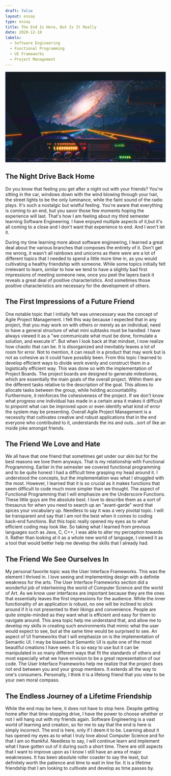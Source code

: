 ```yaml
---
draft: false
layout: essay
type: essay
title: The End Is Here, But Is It Really
date: 2020-12-18
labels:
  - Software Engineering
  - Functional Programming
  - UI Frameworks
  - Project Management
---
```

<img class="ui medium floated image" src="../images/nightDrive.jpg">

## The Night Drive Back Home
Do you know that feeling you get after a night out with your friends? You're sitting in the car, windows down with the wind blowing through your hair, the street lights to be the only luminance, while the faint sound of the radio plays. It's such a nostalgic but wistful feeling. You're aware that everything is coming to an end, but you savor those few moments hoping the experience will last. That's how I am feeling about my third semester learning Software Engineering. I have enjoyed multiple aspects of it,but it's all coming to a close and I don't want that experience to end. And I won't let it.

During my time learning more about software engineering, I learned a great deal about the various branches that composes the entirety of it. Don't get me wrong, it wasn't all rainbows and unicorns as there were are a lot of different topics that I needed to spend a little more time in, as you would cultivating a healthy friendship with someone. While some topics initially felt irrelevant to learn, similar to how we tend to have a slightly bad first impressions of meeting someone new, once you peel the layers back it reveals a great deal of positive characteristics. And sometimes those positive characteristics are necessary for the development of others.

## The First Impressions of a Future Friend

One notable topic that I initially felt was unnecessary was the concept of Agile Project Management. I felt this way because I expected that in any project, that you may work on with others or merely as an individual, need to have a general structure of what mini subtasks must be handled. I have always viewed it as a "we communicate what must be done, formulate a solution, and execute it". But when I look back at that mindset, I now realize how chaotic that can be. It is disorganized and inevitably leaves a lot of room for error. Not to mention, it can result in a product that may work but is not as cohesive as it could have possibly been. From this topic I learned to develop efficient ways to divide work evenly and construct them in a logistically efficient way. This was done so with the implementation of Project Boards. The project boards are designed to generate milestones, which are essentially the main goals of the overall project. Within them are the different tasks relative to the description of the goal. This allows to allocate tasks between the group, while holding accountability. Furthermore, it reinforces the cohesiveness of the project. If we don't know what progress one individual has made in a certain area it makes it difficult to pinpoint what can be improved upon or even identify what kind of error the system may be presenting. Overall Agile Project Management is a necessity that cultivates creative and robust applications that in the end everyone who contributed to it, understands the ins and outs...sort of like an inside joke amongst friends.

## The Friend We Love and Hate
We all have that one friend that sometimes get under our skin but for the best reasons we love them anyways. That is my relationship with Functional Programming. Earlier in the semester we covered functional programming and to be quite honest I had a difficult time grasping my head around it. I understood the concepts, but the implementation was what I struggled with the most. However, I learned that it is so crucial as it makes functions that seem difficult to code much more simpler than we thought. The aspect of Functional Programming that I will emphasize are the Underscore Functions. These little guys are the absolute best. I love to describe them as a sort of thesaurus for when you need to search up an "avant-garde" word that spices your vocabulary up. Needless to say it was a very pivotal topic. I will be transparent and say that I am not the best when it comes to coding back-end functions. But this topic really opened my eyes as to what efficient coding may look like. So taking what I learned from previous languages such as Java, C, C++, I was able to alter my perception towards it. Rather than looking at it as a whole new world of language, I viewed it as a tool that would better help me develop the skills that I already had.

## The Friend We See Ourselves In
My personal favorite topic was the User Interface Frameworks. This was the element I thrived in. I love seeing and implementing design with a definite weakness for the arts. The User Interface Frameworks section did a wonderful job of intertwining the world of Computer Science and the world of Art. As we know user interfaces are important because they are the ones that essentially leaves the first impressions for the audience. While the inner functionality of an application is robust, no one will be inclined to stick around if it is not presented to their likings and convenience. People are quite simple-minded as they want what is efficient and easy for them to navigate around. This area topic help me understand that, and allow me to develop my skills in creating such environments that mimic what the user would expect to see, but at the same time would be surprised to see. An aspect of UI frameworks that I will emphasize on is the implementation of Semantic UI. I may be biased but Semantic UI is quite one of the most beautiful creations I have seen. It is so easy to use but it can be manipulated in so many different ways that fit the standards of others and most especially what we have envision to be a great representation of our code. The User Interface Frameworks help me realize that the project does not end between you and your group members. It extends all the way to one's consumers. Personally, I think it is a lifelong friend that you view to be your own moral compass.

## The Endless Journey of a Lifetime Friendship
While the end may be here, it does not have to stop here. Despite getting home after that time-stopping drive, I have the power to choose whether or not I will hang out with my friends again. Software Engineering is a vast world of learning and creation, so for me to say that the end is here is simply incorrect. The end is here, only if I deem it to be. Learning about it has opened my eyes as to what I truly love about Computer Science and for that I am so thankful. Needless to say, I will continue learn and implement what I have gotten out of it during such a short time. There are still aspects that I want to improve upon as I know I still have an area of major weaknesses. It has been absolute roller coaster to say the least, but definitely worth the patience and time to wait in line for. It is a lifetime friendship that I am looking to cultivate and develop as time passes by.
